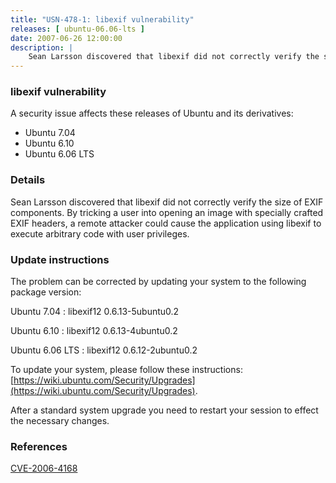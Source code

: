 ```yaml
---
title: "USN-478-1: libexif vulnerability"
releases: [ ubuntu-06.06-lts ]
date: 2007-06-26 12:00:00
description: |
    Sean Larsson discovered that libexif did not correctly verify the size of EXIF components.  By tricking a user into opening an image with specially crafted EXIF headers, a remote attacker could cause the application using libexif to execute arbitrary code with user privileges.
--- 
```

 
### libexif vulnerability

A security issue affects these releases of Ubuntu and its derivatives:

* Ubuntu 7.04
* Ubuntu 6.10
* Ubuntu 6.06 LTS

### Details

Sean Larsson discovered that libexif did not correctly verify the size of EXIF components. By tricking a user into opening an image with specially crafted EXIF headers, a remote attacker could cause the application using libexif to execute arbitrary code with user privileges.

### Update instructions

The problem can be corrected by updating your system to the following package version:

Ubuntu 7.04
 : libexif12 <span>0.6.13-5ubuntu0.2</span>

Ubuntu 6.10
 : libexif12 <span>0.6.13-4ubuntu0.2</span>

Ubuntu 6.06 LTS
 : libexif12 <span>0.6.12-2ubuntu0.2</span>

To update your system, please follow these instructions: [https://wiki.ubuntu.com/Security/Upgrades](https://wiki.ubuntu.com/Security/Upgrades).

After a standard system upgrade you need to restart your session to effect the necessary changes.

### References

 [CVE-2006-4168](http://people.ubuntu.com/~ubuntu-security/cve/CVE-2006-4168)
 
